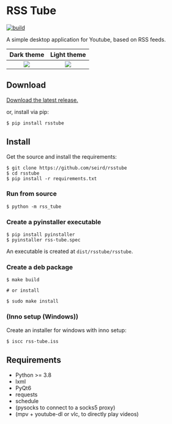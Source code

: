 # RSS Tube

[![build](https://github.com/seird/rsstube/actions/workflows/build.yml/badge.svg)](https://github.com/seird/rsstube/actions)


A simple desktop application for Youtube, based on RSS feeds.


Dark theme                                                            |  Light theme
:--------------------------------------------------------------------:|:---------------------------------------------------------------------:
![](https://raw.githubusercontent.com/seird/rsstube/master/images/dark.png)  |  ![](https://raw.githubusercontent.com/seird/rsstube/master/images/light.png)


## Download

[Download the latest release.](https://github.com/seird/rsstube/releases/latest)

or, install via pip:
```
$ pip install rsstube
```


## Install

Get the source and install the requirements:

```
$ git clone https://github.com/seird/rsstube
$ cd rsstube
$ pip install -r requirements.txt
```

### Run from source

```
$ python -m rss_tube
```

### Create a pyinstaller executable

```
$ pip install pyinstaller
$ pyinstaller rss-tube.spec
```
An executable is created at `dist/rsstube/rsstube`.

### Create a deb package

```
$ make build

# or install

$ sudo make install
```

### (Inno setup (Windows))

Create an installer for windows with inno setup:

```
$ iscc rss-tube.iss
```


## Requirements

- Python >= 3.8
- lxml
- PyQt6
- requests
- schedule
- (pysocks to connect to a socks5 proxy)
- (mpv + youtube-dl or vlc, to directly play videos)
